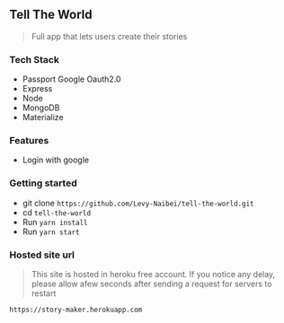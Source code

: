 ## Tell The World
> Full app that lets users create their stories

### Tech Stack

- Passport Google Oauth2.0
- Express
- Node
- MongoDB
- Materialize

### Features

- Login with google

### Getting started

- git clone `https://github.com/Levy-Naibei/tell-the-world.git`
- cd `tell-the-world`
- Run `yarn install`
- Run `yarn start`

### Hosted site url

> This site is hosted in heroku free account. If you notice any delay,
please allow afew seconds after sending a request for servers to restart

`https://story-maker.herokuapp.com`
